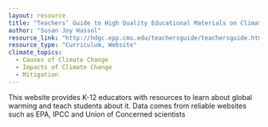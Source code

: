 ```yaml
---
layout: resource
title: "Teachers’ Guide to High Quality Educational Materials on Climate Change and Global Warming "
author: "Susan Joy Hassol"
resource_link: "http://hdgc.epp.cmu.edu/teachersguide/teachersguide.htm"
resource_type: "Curriculum, Website"
climate_topics:
  - Causes of Climate Change
  - Impacts of Climate Change
  - Mitigation
---
```


This website provides K-12 educators with resources to learn about global warming and teach students about it. Data comes from reliable websites such as EPA, IPCC and Union of Concerned scientists

